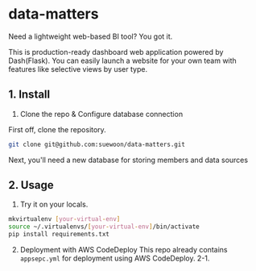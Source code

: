 # data-matters
Need a lightweight web-based BI tool? You got it.  

This is production-ready dashboard web application powered by Dash(Flask). You can easily 
launch a website for your own team with features like selective views by user type. 


## 1. Install
1. Clone the repo & Configure database connection  

First off, clone the repository.
```bash
git clone git@github.com:suewoon/data-matters.git
```
Next, you'll need a new database for storing members and data sources 


## 2. Usage 
1. Try it on your locals. 
```bash
mkvirtualenv [your-virtual-env]
source ~/.virtualenvs/[your-virtual-env]/bin/activate 
pip install requirements.txt 
```

2. Deployment with AWS CodeDeploy 
This repo already contains `appsepc.yml` for deployment using AWS CodeDeploy. 
2-1. 

